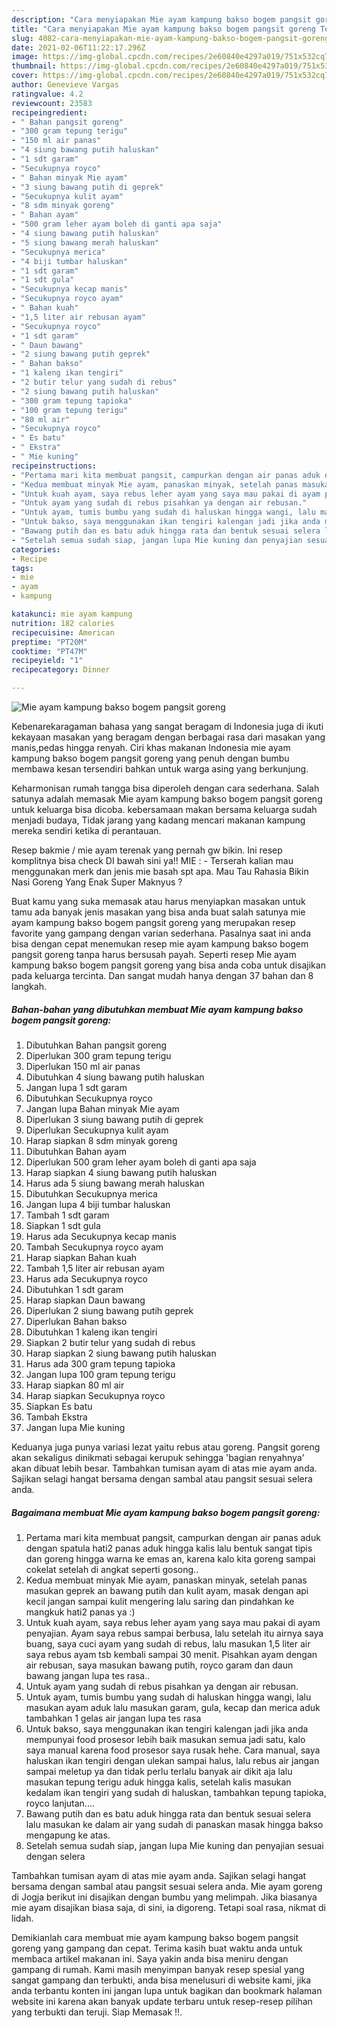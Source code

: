 ```yaml
---
description: "Cara menyiapakan Mie ayam kampung bakso bogem pangsit goreng Terbukti"
title: "Cara menyiapakan Mie ayam kampung bakso bogem pangsit goreng Terbukti"
slug: 4082-cara-menyiapakan-mie-ayam-kampung-bakso-bogem-pangsit-goreng-terbukti
date: 2021-02-06T11:22:17.296Z
image: https://img-global.cpcdn.com/recipes/2e60840e4297a019/751x532cq70/mie-ayam-kampung-bakso-bogem-pangsit-goreng-foto-resep-utama.jpg
thumbnail: https://img-global.cpcdn.com/recipes/2e60840e4297a019/751x532cq70/mie-ayam-kampung-bakso-bogem-pangsit-goreng-foto-resep-utama.jpg
cover: https://img-global.cpcdn.com/recipes/2e60840e4297a019/751x532cq70/mie-ayam-kampung-bakso-bogem-pangsit-goreng-foto-resep-utama.jpg
author: Genevieve Vargas
ratingvalue: 4.2
reviewcount: 23583
recipeingredient:
- " Bahan pangsit goreng"
- "300 gram tepung terigu"
- "150 ml air panas"
- "4 siung bawang putih haluskan"
- "1 sdt garam"
- "Secukupnya royco"
- " Bahan minyak Mie ayam"
- "3 siung bawang putih di geprek"
- "Secukupnya kulit ayam"
- "8 sdm minyak goreng"
- " Bahan ayam"
- "500 gram leher ayam boleh di ganti apa saja"
- "4 siung bawang putih haluskan"
- "5 siung bawang merah haluskan"
- "Secukupnya merica"
- "4 biji tumbar haluskan"
- "1 sdt garam"
- "1 sdt gula"
- "Secukupnya kecap manis"
- "Secukupnya royco ayam"
- " Bahan kuah"
- "1,5 liter air rebusan ayam"
- "Secukupnya royco"
- "1 sdt garam"
- " Daun bawang"
- "2 siung bawang putih geprek"
- " Bahan bakso"
- "1 kaleng ikan tengiri"
- "2 butir telur yang sudah di rebus"
- "2 siung bawang putih haluskan"
- "300 gram tepung tapioka"
- "100 gram tepung terigu"
- "80 ml air"
- "Secukupnya royco"
- " Es batu"
- " Ekstra"
- " Mie kuning"
recipeinstructions:
- "Pertama mari kita membuat pangsit, campurkan dengan air panas aduk dengan spatula hati2 panas aduk hingga kalis lalu bentuk sangat tipis dan goreng hingga warna ke emas an, karena kalo kita goreng sampai cokelat setelah di angkat seperti gosong.."
- "Kedua membuat minyak Mie ayam, panaskan minyak, setelah panas masukan geprek an bawang putih dan kulit ayam, masak dengan api kecil jangan sampai kulit mengering lalu saring dan pindahkan ke mangkuk hati2 panas ya :)"
- "Untuk kuah ayam, saya rebus leher ayam yang saya mau pakai di ayam penyajian. Ayam saya rebus sampai berbusa, lalu setelah itu airnya saya buang, saya cuci ayam yang sudah di rebus, lalu masukan 1,5 liter air saya rebus ayam tsb kembali sampai 30 menit. Pisahkan ayam dengan air rebusan, saya masukan bawang putih, royco garam dan daun bawang jangan lupa tes rasa.."
- "Untuk ayam yang sudah di rebus pisahkan ya dengan air rebusan."
- "Untuk ayam, tumis bumbu yang sudah di haluskan hingga wangi, lalu masukan ayam aduk lalu masukan garam, gula, kecap dan merica aduk tambahkan 1 gelas air jangan lupa tes rasa"
- "Untuk bakso, saya menggunakan ikan tengiri kalengan jadi jika anda mempunyai food prosesor lebih baik masukan semua jadi satu, kalo saya manual karena food prosesor saya rusak hehe. Cara manual, saya haluskan ikan tengiri dengan ulekan sampai halus, lalu rebus air jangan sampai meletup ya dan tidak perlu terlalu banyak air dikit aja lalu masukan tepung terigu aduk hingga kalis, setelah kalis masukan kedalam ikan tengiri yang sudah di haluskan, tambahkan tepung tapioka, royco lanjutan...."
- "Bawang putih dan es batu aduk hingga rata dan bentuk sesuai selera lalu masukan ke dalam air yang sudah di panaskan masak hingga bakso mengapung ke atas."
- "Setelah semua sudah siap, jangan lupa Mie kuning dan penyajian sesuai dengan selera"
categories:
- Recipe
tags:
- mie
- ayam
- kampung

katakunci: mie ayam kampung 
nutrition: 182 calories
recipecuisine: American
preptime: "PT20M"
cooktime: "PT47M"
recipeyield: "1"
recipecategory: Dinner

---
```



![Mie ayam kampung bakso bogem pangsit goreng](https://img-global.cpcdn.com/recipes/2e60840e4297a019/751x532cq70/mie-ayam-kampung-bakso-bogem-pangsit-goreng-foto-resep-utama.jpg)

Kebenarekaragaman bahasa yang sangat beragam di Indonesia juga di ikuti kekayaan masakan yang beragam dengan berbagai rasa dari masakan yang manis,pedas hingga renyah. Ciri khas makanan Indonesia mie ayam kampung bakso bogem pangsit goreng yang penuh dengan bumbu membawa kesan tersendiri bahkan untuk warga asing yang berkunjung.


Keharmonisan rumah tangga bisa diperoleh dengan cara sederhana. Salah satunya adalah memasak Mie ayam kampung bakso bogem pangsit goreng untuk keluarga bisa dicoba. kebersamaan makan bersama keluarga sudah menjadi budaya, Tidak jarang yang kadang mencari makanan kampung mereka sendiri ketika di perantauan.

Resep bakmie / mie ayam terenak yang pernah gw bikin. Ini resep komplitnya bisa check DI bawah sini ya!! MIE : - Terserah kalian mau menggunakan merk dan jenis mie basah spt apa. Mau Tau Rahasia Bikin Nasi Goreng Yang Enak Super Maknyus ?

Buat kamu yang suka memasak atau harus menyiapkan masakan untuk tamu ada banyak jenis masakan yang bisa anda buat salah satunya mie ayam kampung bakso bogem pangsit goreng yang merupakan resep favorite yang gampang dengan varian sederhana. Pasalnya saat ini anda bisa dengan cepat menemukan resep mie ayam kampung bakso bogem pangsit goreng tanpa harus bersusah payah.
Seperti resep Mie ayam kampung bakso bogem pangsit goreng yang bisa anda coba untuk disajikan pada keluarga tercinta. Dan sangat mudah hanya dengan 37 bahan dan 8 langkah.


<!--inarticleads1-->

##### Bahan-bahan yang dibutuhkan membuat Mie ayam kampung bakso bogem pangsit goreng:

1. Dibutuhkan  Bahan pangsit goreng
1. Diperlukan 300 gram tepung terigu
1. Diperlukan 150 ml air panas
1. Dibutuhkan 4 siung bawang putih haluskan
1. Jangan lupa 1 sdt garam
1. Dibutuhkan Secukupnya royco
1. Jangan lupa  Bahan minyak Mie ayam
1. Diperlukan 3 siung bawang putih di geprek
1. Diperlukan Secukupnya kulit ayam
1. Harap siapkan 8 sdm minyak goreng
1. Dibutuhkan  Bahan ayam
1. Diperlukan 500 gram leher ayam boleh di ganti apa saja
1. Harap siapkan 4 siung bawang putih haluskan
1. Harus ada 5 siung bawang merah haluskan
1. Dibutuhkan Secukupnya merica
1. Jangan lupa 4 biji tumbar haluskan
1. Tambah 1 sdt garam
1. Siapkan 1 sdt gula
1. Harus ada Secukupnya kecap manis
1. Tambah Secukupnya royco ayam
1. Harap siapkan  Bahan kuah
1. Tambah 1,5 liter air rebusan ayam
1. Harus ada Secukupnya royco
1. Dibutuhkan 1 sdt garam
1. Harap siapkan  Daun bawang
1. Diperlukan 2 siung bawang putih geprek
1. Diperlukan  Bahan bakso
1. Dibutuhkan 1 kaleng ikan tengiri
1. Siapkan 2 butir telur yang sudah di rebus
1. Harap siapkan 2 siung bawang putih haluskan
1. Harus ada 300 gram tepung tapioka
1. Jangan lupa 100 gram tepung terigu
1. Harap siapkan 80 ml air
1. Harap siapkan Secukupnya royco
1. Siapkan  Es batu
1. Tambah  Ekstra
1. Jangan lupa  Mie kuning


Keduanya juga punya variasi lezat yaitu rebus atau goreng. Pangsit goreng akan sekaligus dinikmati sebagai kerupuk sehingga &#39;bagian renyahnya&#39; akan dibuat lebih besar. Tambahkan tumisan ayam di atas mie ayam anda. Sajikan selagi hangat bersama dengan sambal atau pangsit sesuai selera anda. 

<!--inarticleads2-->

##### Bagaimana membuat  Mie ayam kampung bakso bogem pangsit goreng:

1. Pertama mari kita membuat pangsit, campurkan dengan air panas aduk dengan spatula hati2 panas aduk hingga kalis lalu bentuk sangat tipis dan goreng hingga warna ke emas an, karena kalo kita goreng sampai cokelat setelah di angkat seperti gosong..
1. Kedua membuat minyak Mie ayam, panaskan minyak, setelah panas masukan geprek an bawang putih dan kulit ayam, masak dengan api kecil jangan sampai kulit mengering lalu saring dan pindahkan ke mangkuk hati2 panas ya :)
1. Untuk kuah ayam, saya rebus leher ayam yang saya mau pakai di ayam penyajian. Ayam saya rebus sampai berbusa, lalu setelah itu airnya saya buang, saya cuci ayam yang sudah di rebus, lalu masukan 1,5 liter air saya rebus ayam tsb kembali sampai 30 menit. Pisahkan ayam dengan air rebusan, saya masukan bawang putih, royco garam dan daun bawang jangan lupa tes rasa..
1. Untuk ayam yang sudah di rebus pisahkan ya dengan air rebusan.
1. Untuk ayam, tumis bumbu yang sudah di haluskan hingga wangi, lalu masukan ayam aduk lalu masukan garam, gula, kecap dan merica aduk tambahkan 1 gelas air jangan lupa tes rasa
1. Untuk bakso, saya menggunakan ikan tengiri kalengan jadi jika anda mempunyai food prosesor lebih baik masukan semua jadi satu, kalo saya manual karena food prosesor saya rusak hehe. Cara manual, saya haluskan ikan tengiri dengan ulekan sampai halus, lalu rebus air jangan sampai meletup ya dan tidak perlu terlalu banyak air dikit aja lalu masukan tepung terigu aduk hingga kalis, setelah kalis masukan kedalam ikan tengiri yang sudah di haluskan, tambahkan tepung tapioka, royco lanjutan....
1. Bawang putih dan es batu aduk hingga rata dan bentuk sesuai selera lalu masukan ke dalam air yang sudah di panaskan masak hingga bakso mengapung ke atas.
1. Setelah semua sudah siap, jangan lupa Mie kuning dan penyajian sesuai dengan selera


Tambahkan tumisan ayam di atas mie ayam anda. Sajikan selagi hangat bersama dengan sambal atau pangsit sesuai selera anda. Mie ayam goreng di Jogja berikut ini disajikan dengan bumbu yang melimpah. Jika biasanya mie ayam disajikan biasa saja, di sini, ia digoreng. Tetapi soal rasa, nikmat di lidah. 

Demikianlah cara membuat mie ayam kampung bakso bogem pangsit goreng yang gampang dan cepat. Terima kasih buat waktu anda untuk membaca artikel makanan ini. Saya yakin anda bisa meniru dengan gampang di rumah. Kami masih menyimpan banyak resep spesial yang sangat gampang dan terbukti, anda bisa menelusuri di website kami, jika anda terbantu konten ini jangan lupa untuk bagikan dan bookmark halaman website ini karena akan banyak update terbaru untuk resep-resep pilihan yang terbukti dan teruji. Siap Memasak !!. 
